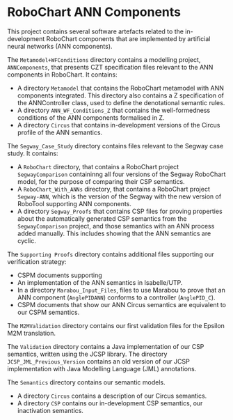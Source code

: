 # RoboChart ANN Components

This project contains several software artefacts related to the in-development RoboChart components that are implemented by artificial neural networks (ANN components).

The `Metamodel+WFConditions` directory contains a modelling project, `ANNComponents`, that presents CZT specification files relevant to the ANN components in RoboChart. 
It contains: 
- A directory `Metamodel` that contains the RoboChart metamodel with ANN components integrated. This directory also contains a Z specification of the ANNController class, used to define the denotational semantic rules. 
- A directory `ANN_WF_Conditions_Z` that contains the well-formedness conditions of the ANN components formalised in Z.
- A directory `Circus` that contains in-development versions of the Circus profile of the ANN semantics.

The `Segway_Case_Study` directory contains files relevant to the Segway case study. It contains: 
 - A `RoboChart` directory, that contains a RoboChart project `SegwayComparison` containinng all four versions of the Segway RoboChart model, 
   for the purpose of comparing their CSP semantics. 
 - A `RoboChart_With_ANNs` directory, that contains a RoboChart project `Segway-ANN`, which is the version of the Segway with the new version of RoboTool supporting ANN components.
 - A directory `Segway_Proofs` that contains CSP files for proving properties about the automatically generated CSP semantics from the 
   `SegwayComparison` project, and those semantics with an ANN process added manually. This includes showing that the ANN semantics are cyclic. 

The `Supporting Proofs` directory contains additional files supporting our verification strategy:
- CSPM documents supporting 
- An implementation of the ANN semantics in Isabelle/UTP. 
- In a directory `Marabou_Input_Files`, files to use Marabou to prove that an ANN component (`AnglePIDANN`) conforms to a controller (`AnglePID_C`). 
- CSPM documents that show our ANN Circus semantics are equivalent to our CSPM semantics. 

The `M2MValidation` directory contains our first validation files for the Epsilon M2M translation.

The `Validation` directory contains a Java implementation of our CSP semantics, written using the JCSP library. The directory `JCSP_JML_Previous_Version` contains 
an old version of our JCSP implementation with Java Modelling Language (JML) annotations.

The `Semantics` directory contains our semantic models. 
- A directory `Circus` contains a description of our Circus semantics.
- A directory `CSP` contains our in-development CSP semantics, our inactivation semantics.
